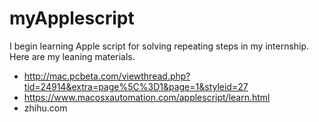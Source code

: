 # myApplescript
I begin learning Apple script for solving repeating steps in my internship.
Here are my leaning materials.
* http://mac.pcbeta.com/viewthread.php?tid=24914&extra=page%5C%3D1&page=1&styleid=27
* https://www.macosxautomation.com/applescript/learn.html
* zhihu.com


